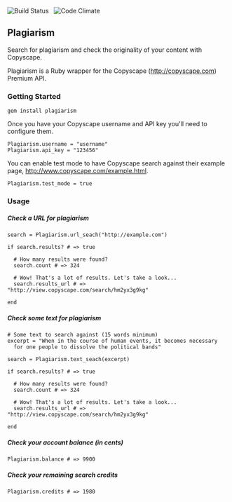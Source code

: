 
![Build Status](https://api.travis-ci.org/zohlgren/plagiarism.png) &nbsp;
![Code Climate](https://codeclimate.com/github/zohlgren/plagiarism.png)



## Plagiarism

Search for plagiarism and check the originality of your content with Copyscape.

Plagiarism is a Ruby wrapper for the Copyscape (http://copyscape.com) Premium API.



### Getting Started


    gem install plagiarism


Once you have your Copyscape username and API key you'll need to configure them.

    Plagiarism.username = "username"
    Plagiarism.api_key = "123456"


You can enable test mode to have Copyscape search against their example page,
http://www.copyscape.com/example.html.

    Plagiarism.test_mode = true


### Usage


##### Check a URL for plagiarism

    search = Plagiarism.url_seach("http://example.com")

    if search.results? # => true

      # How many results were found?
      search.count # => 324

      # Wow! That's a lot of results. Let's take a look...
      search.results_url # => "http://view.copyscape.com/search/hm2yx3g9kg"

    end



##### Check some text for plagiarism

    # Some text to search against (15 words minimum)
    excerpt = "When in the course of human events, it becomes necessary
      for one people to dissolve the political bands"

    search = Plagiarism.text_seach(excerpt)

    if search.results? # => true

      # How many results were found?
      search.count # => 324

      # Wow! That's a lot of results. Let's take a look...
      search.results_url # => "http://view.copyscape.com/search/hm2yx3g9kg"

    end



##### Check your account balance (in cents)

    Plagiarism.balance # => 9900



##### Check your remaining search credits

    Plagiarism.credits # => 1980



